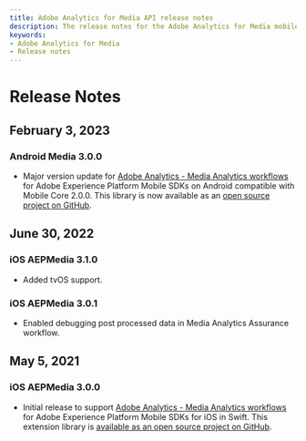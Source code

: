 ```yaml
---
title: Adobe Analytics for Media API release notes
description: The release notes for the Adobe Analytics for Media mobile extension.
keywords:
- Adobe Analytics for Media
- Release notes
---
```



# Release Notes

## February 3, 2023

### Android Media 3.0.0

* Major version update for [Adobe Analytics - Media Analytics workflows](./index.md) for Adobe Experience Platform Mobile SDKs on Android compatible with Mobile Core 2.0.0. This library is now available as an [open source project on GitHub](https://github.com/adobe/aepsdk-media-android).

## June 30, 2022

### iOS AEPMedia 3.1.0

* Added tvOS support.

### iOS AEPMedia 3.0.1

* Enabled debugging post processed data in Media Analytics Assurance workflow.

## May 5, 2021

### iOS AEPMedia 3.0.0

* Initial release to support [Adobe Analytics - Media Analytics workflows](./index.md) for Adobe Experience Platform Mobile SDKs for iOS in Swift. This extension library is [available as an open source project on GitHub](https://github.com/adobe/aepsdk-media-ios/).
